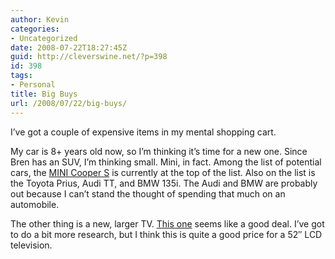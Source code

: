 ```yaml
---
author: Kevin
categories:
- Uncategorized
date: 2008-07-22T18:27:45Z
guid: http://cleverswine.net/?p=398
id: 398
tags:
- Personal
title: Big Buys
url: /2008/07/22/big-buys/
---
```


I&#8217;ve got a couple of expensive items in my mental shopping cart.

My car is 8+ years old now, so I&#8217;m thinking it&#8217;s time for a new one. Since Bren has an SUV, I&#8217;m thinking small. Mini, in fact. Among the list of potential cars, the [MINI Cooper S](http://www.miniusa.com/) is currently at the top of the list. Also on the list is the Toyota Prius, Audi TT, and BMW 135i. The Audi and BMW are probably out because I can&#8217;t stand the thought of spending that much on an automobile.

The other thing is a new, larger TV. [This one](http://www.amazon.com/Samsung-LN52A550-52-Inch-1080p-HDTV/dp/B001415EMI/ref=wl_it_dp?ie=UTF8&#038;coliid=I3D9516UX7EEN4&#038;colid=3JHXWI5OX7HGS) seems like a good deal. I&#8217;ve got to do a bit more research, but I think this is quite a good price for a 52&#8243; LCD television.